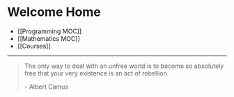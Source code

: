 # Welcome Home



- [[Programming MOC]]
- [[Mathematics MOC]]
- [[Courses]]



___
 > The only way to deal with an unfree world is to become so absolutely free that your very existence is an act of rebellion
 > 
 > \- Albert Camus









